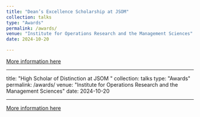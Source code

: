 ```yaml
---
title: "Dean’s Excellence Scholarship at JSOM"
collection: talks
type: "Awards"
permalink: /awards/
venue: "Institute for Operations Research and the Management Sciences"
date: 2024-10-20  

---
```


[More information here](https://meetings.informs.org/wordpress/seattle2024/)

---
title: "High Scholar of Distinction at JSOM "
collection: talks
type: "Awards"
permalink: /awards/
venue: "Institute for Operations Research and the Management Sciences"
date: 2024-10-20  

---

[More information here](https://meetings.informs.org/wordpress/seattle2024/)
